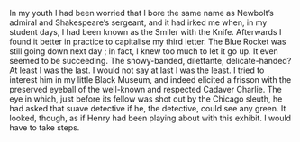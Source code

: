 In my youth I had been worried that I bore the same name as Newbolt’s admiral and Shakespeare’s sergeant, and it had irked me when, in my student days, I had been known as the Smiler with the Knife. Afterwards I found it better in practice to capitalise my third letter. The Blue Rocket was still going down next day ; in fact, I knew too much to let it go up. It even seemed to be succeeding. The snowy-banded, dilettante, delicate-handed? At least I was the last. I would not say at last I was the least. I tried to interest him in my little Black Museum, and indeed elicited a frisson with the preserved eyeball of the well-known and respected Cadaver Charlie. The eye in which, just before its fellow was shot out by the Chicago sleuth, he had asked that suave detective if he, the detective, could see any green. It looked, though, as if Henry had been playing about with this exhibit. I would have to take steps.